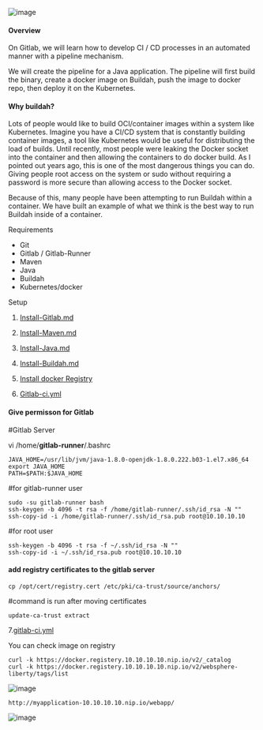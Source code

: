 

![image](https://user-images.githubusercontent.com/3519706/72339357-25e73780-36d7-11ea-873d-b39d66f64705.png)

#### [](https://github.com/OktaySavdi/Devops/edit/master/Gitlab/Java/buildah#Overview)Overview

On Gitlab, we will learn how to develop CI / CD processes in an automated manner with a pipeline mechanism.

We will create the pipeline for a Java application. The pipeline will first build the binary, 
create a docker image on Buildah, push the image to docker repo, then deploy it on the Kubernetes.

#### [](https://github.com/OktaySavdi/Devops/edit/master/Gitlab/Java/buildah#Why_buildah?)Why buildah?
Lots of people would like to build OCI/container images within a system like Kubernetes. Imagine you have a CI/CD system that is constantly building container images, a tool like Kubernetes would be useful for distributing the load of builds. Until recently, most people were leaking the Docker socket into the container and then allowing the containers to do docker build. As I pointed out years ago, this is one of the most dangerous things you can do.  Giving people root access on the system or sudo without requiring a password is more secure than allowing access to the Docker socket.

Because of this, many people have been attempting to run Buildah within a container.  We have built an example of what we think is the best way to run Buildah inside of a container. 

Requirements

 - Git 
 - Gitlab / Gitlab-Runner
 - Maven
 - Java
 - Buildah
 - Kubernetes/docker

Setup

 1. [Install-Gitlab.md](https://github.com/OktaySavdi/Devops/blob/master/Gitlab/Java/DevOps-Project5-Gitlab/Install-Github-Runner.md)

 2. [Install-Maven.md](https://github.com/OktaySavdi/Devops/blob/master/Gitlab/Java/DevOps-Project5-Gitlab/Install-maven.md)
 3. [Install-Java.md](https://github.com/OktaySavdi/Devops/blob/master/Jenkins/Java/DevOps-Project1-Jenkins/Install-Jenkins.md)
 4. [Install-Buildah.md](Buildah.md)
 5. 
    [Install docker Registry](https://github.com/OktaySavdi/Devops/tree/master/Jenkins/Java/DevOps-Project1-Jenkins)
 6. [Gitlab-ci.yml](gitlab-ci.yml)

#### [](https://github.com/OktaySavdi/Simple-DevOps-Project5-Java-Gitlab#permission)Give permisson for Gitlab

#Gitlab Server

vi /home/**gitlab-runner**/.bashrc

    JAVA_HOME=/usr/lib/jvm/java-1.8.0-openjdk-1.8.0.222.b03-1.el7.x86_64
    export JAVA_HOME
    PATH=$PATH:$JAVA_HOME

#for  gitlab-runner user

    sudo -su gitlab-runner bash
    ssh-keygen -b 4096 -t rsa -f /home/gitlab-runner/.ssh/id_rsa -N ""
    ssh-copy-id -i /home/gitlab-runner/.ssh/id_rsa.pub root@10.10.10.10 

#for root user

    ssh-keygen -b 4096 -t rsa -f ~/.ssh/id_rsa -N "" 
    ssh-copy-id -i ~/.ssh/id_rsa.pub root@10.10.10.10

#### [](https://github.com/OktaySavdi/Simple-DevOps-Project1-Java-Jenkins#docker-registery)add registry certificates to the gitlab server

    cp /opt/cert/registry.cert /etc/pki/ca-trust/source/anchors/

#command is run after moving certificates

    update-ca-trust extract

7.[gitlab-ci.yml](.gitlab-ci.yml)


You can check image on registry

    curl -k https://docker.registery.10.10.10.10.nip.io/v2/_catalog
    curl -k https://docker.registery.10.10.10.10.nip.io/v2/websphere-liberty/tags/list
  ![image](https://user-images.githubusercontent.com/3519706/72341915-87f66b80-36dc-11ea-8f09-db2d385e355f.png)


    http://myapplication-10.10.10.10.nip.io/webapp/

![image](https://user-images.githubusercontent.com/3519706/72342105-e6bbe500-36dc-11ea-8d52-8acb0a572616.png)